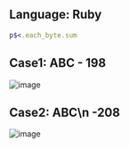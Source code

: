 ## Language: Ruby
```ruby
p$<.each_byte.sum
```
## Case1: ABC - 198
![image](https://github.com/user-attachments/assets/6e148e6f-c43a-4e7c-a704-9a9aa6e1bc67)

## Case2: ABC\n -208
![image](https://github.com/user-attachments/assets/f09e957b-ba12-4630-8005-fb3c1d1923b7)
